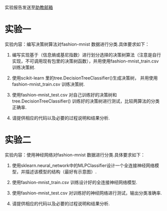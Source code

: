 实验报告发送至[助教邮箱](mailto:fengxiaoyi112021@163.com)

# 实验一

实验内容：编写决策树算法对fashion-mnist 数据进行分类.具体要求如下：

1. 编写实现基于（信息熵或基尼指数）进行划分选择的决策树算法（注意是自行实现，不可调用现有包里的决策树函数），并用使用fashion-mnist_train.csv 训练决策树.

2. 使用scikit-learn 里的tree.DecisionTreeClassifier()生成决策树， 并用使用fashion-mnist_train.csv 训练决策树.

3. 使用fashion-mnist_test.csv 对自己训练好的决策树和 tree.DecisionTreeClassifier() 训练好的决策树进行测试，比较两算法的分类正确率.

4. 请提供相应的代码以及必要的过程说明和结果分析.

# 实验二

实验内容：使用神经网络对fashion-mnist 数据进行分类.具体要求如下：

1. 使用sklearn.neural_network中的MLPClassifier设计一个全连接神经网络模型，并描述该模型的结构（最好有示意图）.

2. 使用fashion-mnist_train.csv 训练设计好的全连接神经网络模型.

3. 使用fashion-mnist_test.csv 对训练好的神经网络进行测试，输出分类准确率.

4. 请提供相应的代码以及必要的过程说明和结果分析.
